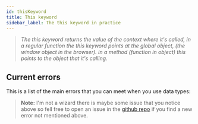 ```yaml
---
id: thisKeyword
title: This keyword 
sidebar_label: The this keyword in practice
---
```

> *The this keyword returns the value of the context where it's called, in a regular function the this keyword points at the global object, (the window object in the browser). in a method (function in object) this points to the object that it's calling.*

## Current errors
This is a list of the main errors that you can meet when you use data types:
> **Note:** I'm not a wizard there is maybe some issue that you notice above so fell free to open an issue in the [github repo](https://github.com/luctst/learn-javascript) if you find a new error not mentioned above.
